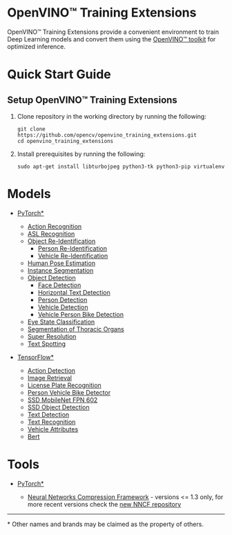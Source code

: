 # OpenVINO™ Training Extensions

OpenVINO™ Training Extensions provide a convenient environment to train
Deep Learning models and convert them using the [OpenVINO™
toolkit](https://software.intel.com/en-us/openvino-toolkit) for optimized
inference.

# Quick Start Guide

## Setup OpenVINO™ Training Extensions

1. Clone repository in the working directory by running the following:

    ```
    git clone https://github.com/opencv/openvino_training_extensions.git
    cd openvino_training_extensions
    ```

2. Install prerequisites by running the following:

    ```
    sudo apt-get install libturbojpeg python3-tk python3-pip virtualenv
    ```


# Models

* [PyTorch\*](pytorch_toolkit)

  * [Action Recognition](pytorch_toolkit/action_recognition)
  * [ASL Recognition](pytorch_toolkit/asl_recognition)
  * [Object Re-Identification](pytorch_toolkit/object_reidentification)
    - [Person Re-Identification](pytorch_toolkit/object_reidentification/person_reidentification)
    - [Vehicle Re-Identification](pytorch_toolkit/object_reidentification/vehicle_reidentification)
  * [Human Pose Estimation](pytorch_toolkit/human_pose_estimation)
  * [Instance Segmentation](pytorch_toolkit/instance_segmentation)
  * [Object Detection](pytorch_toolkit/object_detection)
    - [Face Detection](pytorch_toolkit/object_detection/face-detection)
    - [Horizontal Text Detection](pytorch_toolkit/object_detection/horizontal-text-detection/)
    - [Person Detection](pytorch_toolkit/object_detection/person-detection/)
    - [Vehicle Detection](pytorch_toolkit/object_detection/vehicle-detection)
    - [Vehicle Person Bike Detection](pytorch_toolkit/object_detection/vehicle-person-bike-detection)
  * [Eye State Classification](pytorch_toolkit/open_closed_eye)
  * [Segmentation of Thoracic Organs](pytorch_toolkit/segthor)
  * [Super Resolution](pytorch_toolkit/super_resolution)
  * [Text Spotting](pytorch_toolkit/text_spotting)

* [TensorFlow\*](tensorflow_toolkit)

  * [Action Detection](tensorflow_toolkit/action_detection)
  * [Image Retrieval](tensorflow_toolkit/image_retrieval)
  * [License Plate Recognition](tensorflow_toolkit/lpr)
  * [Person Vehicle Bike Detector](tensorflow_toolkit/person_vehicle_bike_detector)
  * [SSD MobileNet FPN 602](tensorflow_toolkit/ssd_mobilenet_fpn_602)
  * [SSD Object Detection](tensorflow_toolkit/ssd_detector)
  * [Text Detection](tensorflow_toolkit/text_detection)
  * [Text Recognition](tensorflow_toolkit/text_recognition)
  * [Vehicle Attributes](tensorflow_toolkit/vehicle_attributes)
  * [Bert](tensorflow_toolkit/bert)

# Tools

* [PyTorch\*](pytorch_toolkit)

  * [Neural Networks Compression Framework](pytorch_toolkit/nncf) - versions <= 1.3 only, for more recent versions check the [new NNCF repository](https://github.com/openvinotoolkit/nncf_pytorch)

---
\* Other names and brands may be claimed as the property of others.
